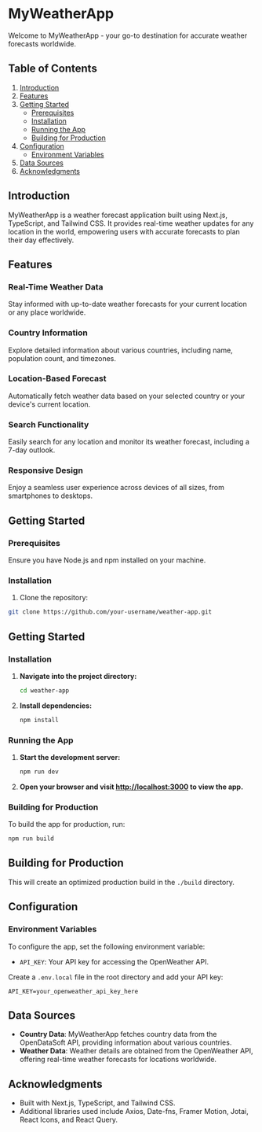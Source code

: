 # MyWeatherApp

Welcome to MyWeatherApp - your go-to destination for accurate weather forecasts worldwide.

## Table of Contents

1. [Introduction](#introduction)
2. [Features](#features)
3. [Getting Started](#getting-started)
    - [Prerequisites](#prerequisites)
    - [Installation](#installation)
    - [Running the App](#running-the-app)
    - [Building for Production](#building-for-production)
4. [Configuration](#configuration)
    - [Environment Variables](#environment-variables)
5. [Data Sources](#data-sources)
6. [Acknowledgments](#acknowledgments)

## Introduction

MyWeatherApp is a weather forecast application built using Next.js, TypeScript, and Tailwind CSS. It provides real-time weather updates for any location in the world, empowering users with accurate forecasts to plan their day effectively.

## Features

### Real-Time Weather Data

Stay informed with up-to-date weather forecasts for your current location or any place worldwide.

### Country Information

Explore detailed information about various countries, including name, population count, and timezones.

### Location-Based Forecast

Automatically fetch weather data based on your selected country or your device's current location.

### Search Functionality

Easily search for any location and monitor its weather forecast, including a 7-day outlook.

### Responsive Design

Enjoy a seamless user experience across devices of all sizes, from smartphones to desktops.

## Getting Started

### Prerequisites

Ensure you have Node.js and npm installed on your machine.

### Installation

1. Clone the repository:

```bash
git clone https://github.com/your-username/weather-app.git
```
## Getting Started

### Installation

1. **Navigate into the project directory:**

    ```bash
    cd weather-app
    ```

2. **Install dependencies:**

    ```bash
    npm install
    ```

### Running the App

1. **Start the development server:**

    ```bash
    npm run dev
    ```

2. **Open your browser and visit [http://localhost:3000](http://localhost:3000) to view the app.**

### Building for Production

To build the app for production, run:

```bash
npm run build
```
## Building for Production

This will create an optimized production build in the `./build` directory.

## Configuration

### Environment Variables

To configure the app, set the following environment variable:

- `API_KEY`: Your API key for accessing the OpenWeather API.

Create a `.env.local` file in the root directory and add your API key:

```plaintext
API_KEY=your_openweather_api_key_here
```

## Data Sources

- **Country Data**: MyWeatherApp fetches country data from the OpenDataSoft API, providing information about various countries.
- **Weather Data**: Weather details are obtained from the OpenWeather API, offering real-time weather forecasts for locations worldwide.

## Acknowledgments

- Built with Next.js, TypeScript, and Tailwind CSS.
- Additional libraries used include Axios, Date-fns, Framer Motion, Jotai, React Icons, and React Query.

